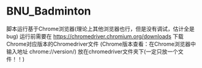 # BNU_Badminton
脚本运行基于Chrome浏览器(理论上其他浏览器也行，但是没有调试，估计全是bug)
运行前需要在 https://chromedriver.chromium.org/downloads 下载Chrome对应版本的Chromedriver文件
(Chrome版本查看：在Chrome浏览器中输入地址 chrome://version/)
放在chromedriver文件夹下(一定只放一个文件！！)
